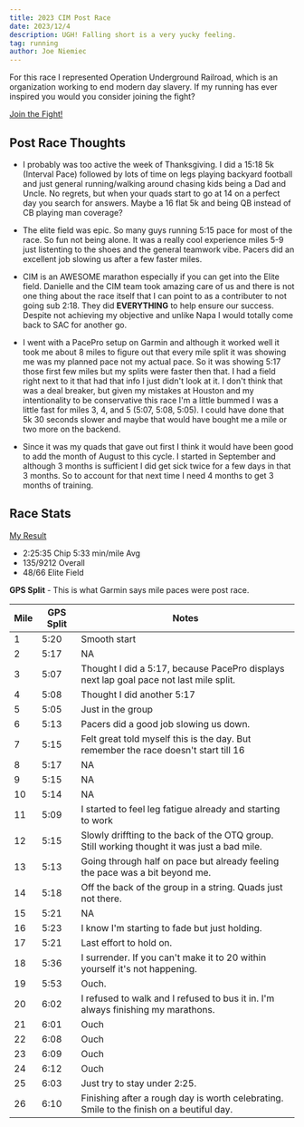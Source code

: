 ```yaml
---
title: 2023 CIM Post Race
date: 2023/12/4
description: UGH! Falling short is a very yucky feeling.
tag: running
author: Joe Niemiec
---
```

For this race I represented Operation Underground Railroad, which is an organization working to end modern day slavery. If my running has ever inspired you would you consider joining the fight?

<p className="flex justify-center">
<div className="font-bold text-xl"><a href="https://www.gofundme.com/f/elite-racing-benefitting-our?utm_campaign=p_cf+share-flow-1&utm_medium=copy_link&utm_source=customer"> Join the Fight!</a></div>
</p>

## Post Race Thoughts
- I probably was too active the week of Thanksgiving. I did a 15:18 5k (Interval Pace) followed by lots of time on legs playing backyard football and just general running/walking around chasing kids being a Dad and Uncle. No regrets, but when your quads start to go at 14 on a perfect day you search for answers. Maybe a 16 flat 5k and being QB instead of CB playing man coverage?

- The elite field was epic. So many guys running 5:15 pace for most of the race. So fun not being alone. It was a really cool experience miles 5-9 just listenting to the shoes and the general teamwork vibe. Pacers did an excellent job slowing us after a few faster miles.

- CIM is an AWESOME marathon especially if you can get into the Elite field. Danielle and the CIM team took amazing care of us and there is not one thing about the race itself that I can point to as a contributer to not going sub 2:18. They did **EVERYTHING** to help ensure our success. Despite not achieving my objective and unlike Napa I would totally come back to SAC for another go.

- I went with a PacePro setup on Garmin and although it worked well it took me about 8 miles to figure out that every mile split it was showing me was my planned pace not my actual pace. So it was showing 5:17 those first few miles but my splits were faster then that. I had a field right next to it that had that info I just didn't look at it. I don't think that was a deal breaker, but given my mistakes at Houston and my intentionality to be conservative this race I'm a little bummed I was a little fast for miles 3, 4, and 5 (5:07, 5:08, 5:05). I could have done that 5k 30 seconds slower and maybe that would have bought me a mile or two more on the backend.

- Since it was my quads that gave out first I think it would have been good to add the month of August to this cycle. I started in September and although 3 months is sufficient I did get sick twice for a few days in that 3 months. So to account for that next time I need 4 months to get 3 months of training.

## Race Stats

[My Result](https://www.athlinks.com/event/3241/results/Event/1067161/Course/2421871/Bib/61)

* 2:25:35 Chip 5:33 min/mile Avg
* 135/9212 Overall
* 48/66 Elite Field

**GPS Split** - This is what Garmin says mile paces were post race.
<div className="overflow-x-auto">
<table className="min-w-full inline-block text-left">
  <thead className="border-b-2 border-green-500 uppercase bg-slate-100 dark:bg-slate-800">
  <tr>
    <th className="py-3 px-6">Mile </th>
    <th className="py-3 px-6">GPS Split</th>
    <th className="py-3 px-6">Notes</th>
  </tr>
  </thead>
  <tr className="bg-white border-b-2 border-green-500 dark:bg-slate-800">
    <td className="py-4 px-6">1</td>
    <td className="py-4 px-6">5:20</td>
    <td className="py-4 px-6">Smooth start</td>
  </tr>
  <tr className="bg-white border-b-2 border-green-500 dark:bg-slate-800">
    <td className="py-4 px-6">2</td>
    <td className="py-4 px-6">5:17</td>
    <td className="py-4 px-6">NA</td>
  </tr>
  <tr className="bg-white border-b-2 border-green-500 dark:bg-slate-800">
    <td className="py-4 px-6">3</td>
    <td className="py-4 px-6">5:07</td>
    <td className="py-4 px-6">Thought I did a 5:17, because PacePro displays next lap goal pace not last mile split.</td>
  </tr>
  <tr className="bg-white border-b-2 border-green-500 dark:bg-slate-800">
    <td className="py-4 px-6">4</td>
    <td className="py-4 px-6">5:08</td>
    <td className="py-4 px-6">Thought I did another 5:17</td>
  </tr>
  <tr className="bg-white border-b-2 border-green-500 dark:bg-slate-800">
    <td className="py-4 px-6">5</td>
    <td className="py-4 px-6">5:05</td>
    <td className="py-4 px-6">Just in the group</td>
  </tr>
  <tr className="bg-white border-b-2 border-green-500 dark:bg-slate-800">
    <td className="py-4 px-6">6</td>
    <td className="py-4 px-6">5:13</td>
    <td className="py-4 px-6">Pacers did a good job slowing us down.</td>
  </tr>
  <tr className="bg-white border-b-2 border-green-500 dark:bg-slate-800">
    <td className="py-4 px-6">7</td>
    <td className="py-4 px-6">5:15</td>
    <td className="py-4 px-6">Felt great told myself this is the day. But remember the race doesn't start till 16</td>
  </tr>
  <tr className="bg-white border-b-2 border-green-500 dark:bg-slate-800">
    <td className="py-4 px-6">8</td>
    <td className="py-4 px-6">5:17</td>
    <td className="py-4 px-6">NA</td>
  </tr>
  <tr className="bg-white border-b-2 border-green-500 dark:bg-slate-800">
    <td className="py-4 px-6">9</td>
    <td className="py-4 px-6">5:15</td>
    <td className="py-4 px-6">NA</td>
  </tr>
  <tr className="bg-white border-b-2 border-green-500 dark:bg-slate-800">
    <td className="py-4 px-6">10</td>
    <td className="py-4 px-6">5:14</td>
    <td className="py-4 px-6">NA</td>
  </tr>
  <tr className="bg-white border-b-2 border-green-500 dark:bg-slate-800">
    <td className="py-4 px-6">11</td>
    <td className="py-4 px-6">5:09</td>
    <td className="py-4 px-6">I started to feel leg fatigue already and starting to work</td>
  </tr>
  <tr className="bg-white border-b-2 border-green-500 dark:bg-slate-800">
    <td className="py-4 px-6">12</td>
    <td className="py-4 px-6">5:15</td>
    <td className="py-4 px-6">Slowly driffting to the back of the OTQ group. Still working thought it was just a bad mile.</td>
  </tr>
  <tr className="bg-white border-b-2 border-green-500 dark:bg-slate-800">
    <td className="py-4 px-6">13</td>
    <td className="py-4 px-6">5:13</td>
    <td className="py-4 px-6">Going through half on pace but already feeling the pace was a bit beyond me.</td>
  </tr>
  <tr className="bg-white border-b-2 border-green-500 dark:bg-slate-800">
    <td className="py-4 px-6">14</td>
    <td className="py-4 px-6">5:18</td>
    <td className="py-4 px-6">Off the back of the group in a string. Quads just not there.</td>
  </tr>
  <tr className="bg-white border-b-2 border-green-500 dark:bg-slate-800">
    <td className="py-4 px-6">15</td>
    <td className="py-4 px-6">5:21</td>
    <td className="py-4 px-6">NA</td>
  </tr>
  <tr className="bg-white border-b-2 border-green-500 dark:bg-slate-800">
    <td className="py-4 px-6">16</td>
    <td className="py-4 px-6">5:23</td>
    <td className="py-4 px-6">I know I'm starting to fade but just holding.</td>
  </tr>
  <tr className="bg-white border-b-2 border-green-500 dark:bg-slate-800">
    <td className="py-4 px-6">17</td>
    <td className="py-4 px-6">5:21</td>
    <td className="py-4 px-6">Last effort to hold on.</td>
  </tr>
  <tr className="bg-white border-b-2 border-green-500 dark:bg-slate-800">
    <td className="py-4 px-6">18</td>
    <td className="py-4 px-6">5:36</td>
    <td className="py-4 px-6">I surrender. If you can't make it to 20 within yourself it's not happening.</td>
  </tr>
  <tr className="bg-white border-b-2 border-green-500 dark:bg-slate-800">
    <td className="py-4 px-6">19</td>
    <td className="py-4 px-6">5:53</td>
    <td className="py-4 px-6">Ouch.</td>
  </tr>
  <tr className="bg-white border-b-2 border-green-500 dark:bg-slate-800">
    <td className="py-4 px-6">20</td>
    <td className="py-4 px-6">6:02</td>
    <td className="py-4 px-6">I refused to walk and I refused to bus it in. I'm always finishing my marathons.</td>
  </tr>
  <tr className="bg-white border-b-2 border-green-500 dark:bg-slate-800">
    <td className="py-4 px-6">21</td>
    <td className="py-4 px-6">6:01</td>
    <td className="py-4 px-6">Ouch</td>
  </tr>
  <tr className="bg-white border-b-2 border-green-500 dark:bg-slate-800">
    <td className="py-4 px-6">22</td>
    <td className="py-4 px-6">6:08</td>
    <td className="py-4 px-6">Ouch</td>
  </tr>
  <tr className="bg-white border-b-2 border-green-500 dark:bg-slate-800">
    <td className="py-4 px-6">23</td>
    <td className="py-4 px-6">6:09</td>
    <td className="py-4 px-6">Ouch</td>
  </tr>
  <tr className="bg-white border-b-2 border-green-500 dark:bg-slate-800">
    <td className="py-4 px-6">24</td>
    <td className="py-4 px-6">6:12</td>
    <td className="py-4 px-6">Ouch</td>
  </tr>
  <tr className="bg-white border-b-2 border-green-500 dark:bg-slate-800">
    <td className="py-4 px-6">25</td>
    <td className="py-4 px-6">6:03</td>
    <td className="py-4 px-6">Just try to stay under 2:25.</td>
  </tr>
  <tr className="bg-white border-b-2 border-green-500 dark:bg-slate-800">
    <td className="py-4 px-6">26</td>
    <td className="py-4 px-6">6:10</td>
    <td className="py-4 px-6">Finishing after a rough day is worth celebrating. Smile to the finish on a beutiful day.</td>
  </tr>
</table>
</div>